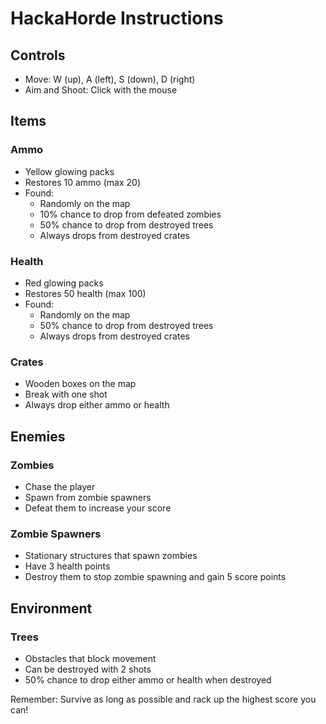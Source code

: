# HackaHorde Instructions

## Controls
- Move: W (up), A (left), S (down), D (right)
- Aim and Shoot: Click with the mouse

## Items

### Ammo
- Yellow glowing packs
- Restores 10 ammo (max 20)
- Found:
  - Randomly on the map
  - 10% chance to drop from defeated zombies
  - 50% chance to drop from destroyed trees
  - Always drops from destroyed crates

### Health
- Red glowing packs
- Restores 50 health (max 100)
- Found:
  - Randomly on the map
  - 50% chance to drop from destroyed trees
  - Always drops from destroyed crates

### Crates
- Wooden boxes on the map
- Break with one shot
- Always drop either ammo or health

## Enemies

### Zombies
- Chase the player
- Spawn from zombie spawners
- Defeat them to increase your score

### Zombie Spawners
- Stationary structures that spawn zombies
- Have 3 health points
- Destroy them to stop zombie spawning and gain 5 score points

## Environment

### Trees
- Obstacles that block movement
- Can be destroyed with 2 shots
- 50% chance to drop either ammo or health when destroyed

Remember: Survive as long as possible and rack up the highest score you can!